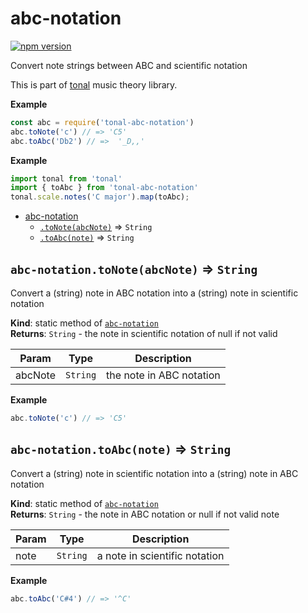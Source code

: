<a name="module_abc-notation"></a>

# abc-notation
[![npm version](https://img.shields.io/npm/v/tonal-abc-notation.svg?style=flat-square)](https://www.npmjs.com/package/tonal-abc-notation)

Convert note strings between ABC and scientific notation

This is part of [tonal](https://www.npmjs.com/package/tonal) music theory library.

**Example**  
```js
const abc = require('tonal-abc-notation')
abc.toNote('c') // => 'C5'
abc.toAbc('Db2') // =>  '_D,,'
```
**Example**  
```js
import tonal from 'tonal'
import { toAbc } from 'tonal-abc-notation'
tonal.scale.notes('C major').map(toAbc);
```

* [abc-notation](#module_abc-notation)
    * [`.toNote(abcNote)`](#module_abc-notation.toNote) ⇒ <code>String</code>
    * [`.toAbc(note)`](#module_abc-notation.toAbc) ⇒ <code>String</code>

<a name="module_abc-notation.toNote"></a>

## `abc-notation.toNote(abcNote)` ⇒ <code>String</code>
Convert a (string) note in ABC notation into a (string) note in scientific notation

**Kind**: static method of [<code>abc-notation</code>](#module_abc-notation)  
**Returns**: <code>String</code> - the note in scientific notation of null if not valid  

| Param | Type | Description |
| --- | --- | --- |
| abcNote | <code>String</code> | the note in ABC notation |

**Example**  
```js
abc.toNote('c') // => 'C5'
```
<a name="module_abc-notation.toAbc"></a>

## `abc-notation.toAbc(note)` ⇒ <code>String</code>
Convert a (string) note in scientific notation into a (string) note in ABC notation

**Kind**: static method of [<code>abc-notation</code>](#module_abc-notation)  
**Returns**: <code>String</code> - the note in ABC notation or null if not valid note  

| Param | Type | Description |
| --- | --- | --- |
| note | <code>String</code> | a note in scientific notation |

**Example**  
```js
abc.toAbc('C#4') // => '^C'
```

